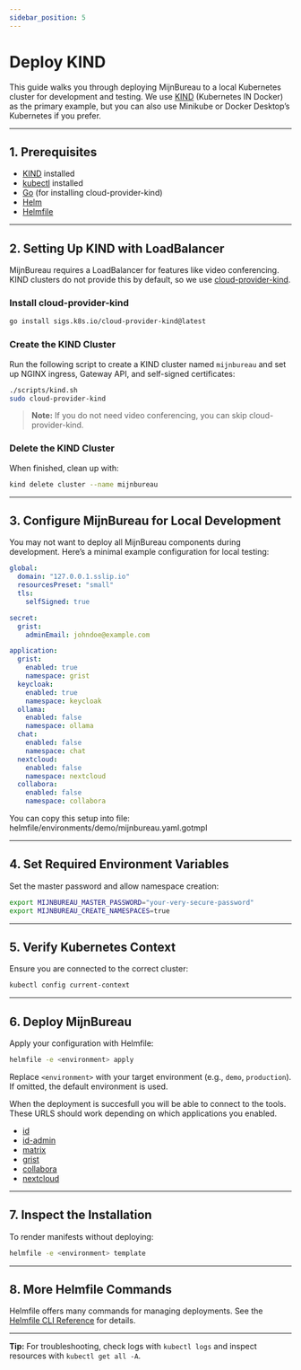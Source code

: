 ```yaml
---
sidebar_position: 5
---
```


# Deploy KIND

This guide walks you through deploying MijnBureau to a local Kubernetes cluster for development and testing. We use [KIND](https://kind.sigs.k8s.io/) (Kubernetes IN Docker) as the primary example, but you can also use Minikube or Docker Desktop’s Kubernetes if you prefer.

---

## 1. Prerequisites

- [KIND](https://kind.sigs.k8s.io/docs/user/quick-start/) installed
- [kubectl](https://kubernetes.io/docs/tasks/tools/) installed
- [Go](https://go.dev/doc/install) (for installing cloud-provider-kind)
- [Helm](https://helm.sh/docs/intro/install/)
- [Helmfile](https://helmfile.readthedocs.io/en/latest/#installation)

---

## 2. Setting Up KIND with LoadBalancer

MijnBureau requires a LoadBalancer for features like video conferencing. KIND clusters do not provide this by default, so we use [cloud-provider-kind](https://kind.sigs.k8s.io/docs/user/loadbalancer/#installing-cloud-provider-kind).

### Install cloud-provider-kind

```bash
go install sigs.k8s.io/cloud-provider-kind@latest
```

### Create the KIND Cluster

Run the following script to create a KIND cluster named `mijnbureau` and set up NGINX ingress, Gateway API, and self-signed certificates:

```bash
./scripts/kind.sh
sudo cloud-provider-kind
```

> **Note:** If you do not need video conferencing, you can skip cloud-provider-kind.

### Delete the KIND Cluster

When finished, clean up with:

```bash
kind delete cluster --name mijnbureau
```

---

## 3. Configure MijnBureau for Local Development

You may not want to deploy all MijnBureau components during development. Here’s a minimal example configuration for local testing:

```yaml
global:
  domain: "127.0.0.1.sslip.io"
  resourcesPreset: "small"
  tls:
    selfSigned: true

secret:
  grist:
    adminEmail: johndoe@example.com

application:
  grist:
    enabled: true
    namespace: grist
  keycloak:
    enabled: true
    namespace: keycloak
  ollama:
    enabled: false
    namespace: ollama
  chat:
    enabled: false
    namespace: chat
  nextcloud:
    enabled: false
    namespace: nextcloud
  collabora:
    enabled: false
    namespace: collabora
```

You can copy this setup into file: helmfile/environments/demo/mijnbureau.yaml.gotmpl

---

## 4. Set Required Environment Variables

Set the master password and allow namespace creation:

```bash
export MIJNBUREAU_MASTER_PASSWORD="your-very-secure-password"
export MIJNBUREAU_CREATE_NAMESPACES=true
```

---

## 5. Verify Kubernetes Context

Ensure you are connected to the correct cluster:

```bash
kubectl config current-context
```

---

## 6. Deploy MijnBureau

Apply your configuration with Helmfile:

```bash
helmfile -e <environment> apply
```

Replace `<environment>` with your target environment (e.g., `demo`, `production`). If omitted, the default environment is used.

When the deployment is succesfull you will be able to connect to the tools. These URLS should work depending on which applications you enabled.

- [id](https://id.127.0.0.1.sslip.io)
- [id-admin](https://chat.127.0.0.1.sslip.io)
- [matrix](https://matrix.127.0.0.1.sslip.io)
- [grist](https://grist.127.0.0.1.sslip.io)
- [collabora](https://collabora.127.0.0.1.sslip.io)
- [nextcloud](https://nextcloud.127.0.0.1.sslip.io)

---

## 7. Inspect the Installation

To render manifests without deploying:

```bash
helmfile -e <environment> template
```

---

## 8. More Helmfile Commands

Helmfile offers many commands for managing deployments. See the [Helmfile CLI Reference](https://helmfile.readthedocs.io/en/latest/#cli-reference) for details.

---

**Tip:** For troubleshooting, check logs with `kubectl logs` and inspect resources with `kubectl get all -A`.
